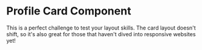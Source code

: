 # Profile Card Component

This is a perfect challenge to test your layout skills. The card layout doesn't shift, so it's also great for those that haven't dived into responsive websites yet!
